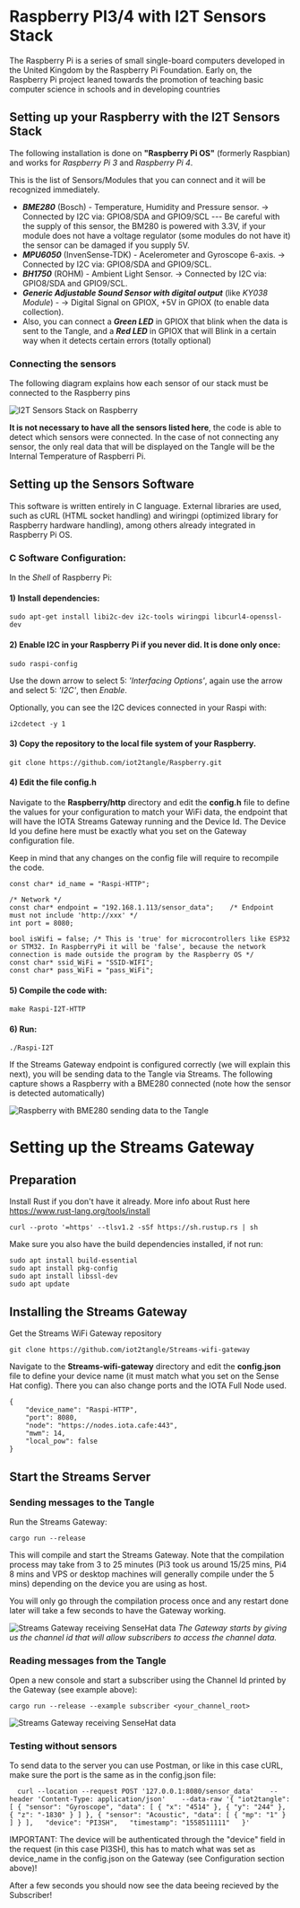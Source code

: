 # Raspberry PI3/4 with I2T Sensors Stack

The Raspberry Pi is a series of small single-board computers developed in the United Kingdom by the Raspberry Pi Foundation. Early on, the Raspberry Pi project leaned towards the promotion of teaching basic computer science in schools and in developing countries

## Setting up your Raspberry with the I2T Sensors Stack

The following installation is done on **"Raspberry Pi OS"** (formerly Raspbian) and works for *Raspberry Pi 3* and *Raspberry Pi 4*.

This is the list of Sensors/Modules that you can connect and it will be recognized immediately.
- ***BME280*** (Bosch) - Temperature, Humidity and Pressure sensor. -> Connected by I2C via: GPIO8/SDA and GPIO9/SCL --- Be careful with the supply of this sensor, the BM280 is powered with 3.3V, if your module does not have a voltage regulator (some modules do not have it) the sensor can be damaged if you supply 5V.
- ***MPU6050*** (InvenSense-TDK) - Acelerometer and Gyroscope 6-axis. -> Connected by I2C via: GPIO8/SDA and GPIO9/SCL.
- ***BH1750*** (ROHM) - Ambient Light Sensor. -> Connected by I2C via: GPIO8/SDA and GPIO9/SCL.
- ***Generic Adjustable Sound Sensor with digital output*** (like *KY038 Module*) - -> Digital Signal on GPIOX, +5V in GPIOX (to enable data collection).
- Also, you can connect a ***Green LED*** in GPIOX that blink when the data is sent to the Tangle, and a ***Red LED*** in GPIOX that will Blink in a certain way when it detects certain errors (totally optional)

### Connecting the sensors

The following diagram explains how each sensor of our stack must be connected to the Raspberry pins

![I2T Sensors Stack on Raspberry](https://iot2tangle.io/assets/screenshots/Hardware_connections_Raspi-01.png)

**It is not necessary to have all the sensors listed here**, the code is able to detect which sensors were connected. In the case of not connecting any sensor, the only real data that will be displayed on the Tangle will be the Internal Temperature of Raspberri Pi.


## Setting up the Sensors Software

This software is written entirely in C language. External libraries are used, such as cURL (HTML socket handling) and wiringpi (optimized library for Raspberry hardware handling), among others already integrated in Raspberry Pi OS.


### C Software Configuration:
In the *Shell* of Raspberry Pi:

#### 1) Install dependencies:
```
sudo apt-get install libi2c-dev i2c-tools wiringpi libcurl4-openssl-dev
```
#### 2) Enable I2C in your Raspberry Pi if you never did. It is done only once:
```
sudo raspi-config
```
Use the down arrow to select 5: *'Interfacing Options'*, again use the arrow and select 5: *'I2C'*, then *Enable*.

Optionally, you can see the I2C devices connected in your Raspi with: 
```
i2cdetect -y 1
```
#### 3) Copy the repository to the local file system of your Raspberry.

```
git clone https://github.com/iot2tangle/Raspberry.git
```
#### 4) Edit the file config.h

Navigate to the **Raspberry/http** directory and edit the **config.h** file to define the values for your configuration to match your WiFi data, the endpoint that will have the IOTA Streams Gateway running and the Device Id. The Device Id you define here must be exactly what you set on the Gateway configuration file. 

Keep in mind that any changes on the config file will require to recompile the code.

```
const char* id_name = "Raspi-HTTP";

/* Network */
const char* endpoint = "192.168.1.113/sensor_data";    /* Endpoint must not include 'http://xxx' */
int port = 8080;

bool isWifi = false; /* This is 'true' for microcontrollers like ESP32 or STM32. In RaspberryPi it will be 'false', because the network connection is made outside the program by the Raspberry OS */
const char* ssid_WiFi = "SSID-WIFI";
const char* pass_WiFi = "pass_WiFi";
```


#### 5) Compile the code with:
```
make Raspi-I2T-HTTP
```
#### 6) Run:
```
./Raspi-I2T
```

If the Streams Gateway endpoint is configured correctly (we will explain this next), you will be sending data to the Tangle via Streams. The following capture shows a Raspberry with a BME280 connected (note how the sensor is detected automatically)


![Raspberry with BME280 sending data to the Tangle](https://iot2tangle.io/assets/screenshots/PiStackSend.png)

	
# Setting up the Streams Gateway

## Preparation

Install Rust if you don't have it already. More info about Rust here https://www.rust-lang.org/tools/install

`curl --proto '=https' --tlsv1.2 -sSf https://sh.rustup.rs | sh`

Make sure you also have the build dependencies installed, if not run:  

`sudo apt install build-essential`  
`sudo apt install pkg-config`  
`sudo apt install libssl-dev`  
`sudo apt update`  

## Installing the Streams Gateway

Get the Streams WiFi Gateway repository

`git clone https://github.com/iot2tangle/Streams-wifi-gateway`

Navigate to the **Streams-wifi-gateway** directory and edit the **config.json** file to define your device name (it must match what you set on the Sense Hat config).
There you can also change ports and the IOTA Full Node used.  

  
```
{
    "device_name": "Raspi-HTTP", 
    "port": 8080, 
    "node": "https://nodes.iota.cafe:443", 
    "mwm": 14,    
    "local_pow": false     
}
```

## Start the Streams Server

### Sending messages to the Tangle

Run the Streams Gateway:  

`cargo run --release`  

This will compile and start the Streams Gateway. Note that the compilation process may take from 3 to 25 minutes (Pi3 took us around 15/25 mins, Pi4 8 mins and VPS or desktop machines will generally compile under the 5 mins) depending on the device you are using as host.

You will only go through the compilation process once and any restart done later will take a few seconds to have the Gateway working.

![Streams Gateway receiving SenseHat data](https://iot2tangle.io/assets/screenshots/PiSenseHatSend.png)
*The Gateway starts by giving us the channel id that will allow subscribers to access the channel data.*

### Reading messages from the Tangle

Open a new console and start a subscriber using the Channel Id printed by the Gateway (see example above):  

`cargo run --release --example subscriber <your_channel_root> `  

![Streams Gateway receiving SenseHat data](https://iot2tangle.io/assets/screenshots/PiSenseHatGet.png)

### Testing without sensors

To send data to the server you can use Postman, or like in this case cURL, make sure the port is the same as in the config.json file:  

`  
curl --location --request POST '127.0.0.1:8080/sensor_data'   
--header 'Content-Type: application/json'   
--data-raw '{
    "iot2tangle": [
        {
            "sensor": "Gyroscope",
            "data": [
                {
                    "x": "4514"
                },
                {
                    "y": "244"
                },
                {
                    "z": "-1830"
                }
            ]
        },
        {
            "sensor": "Acoustic",
            "data": [
                {
                    "mp": "1"
                }
            ]
        }
    ],  
    "device": "PI3SH",  
    "timestamp": "1558511111"  
}'  
`   

IMPORTANT: The device will be authenticated through the "device" field in the request (in this case PI3SH), this has to match what was set as device_name in the config.json on the Gateway (see Configuration section above)!  
  
After a few seconds you should now see the data beeing recieved by the Subscriber!
